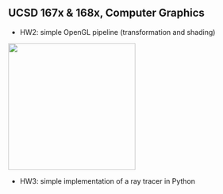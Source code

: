 ## UCSD 167x & 168x, Computer Graphics
- HW2: simple OpenGL pipeline (transformation and shading)

<img src="https://github.com/lingqiz/UCSD-CSE-167x/blob/master/hw2.png" width="256">

- HW3: simple implementation of a ray tracer in Python 